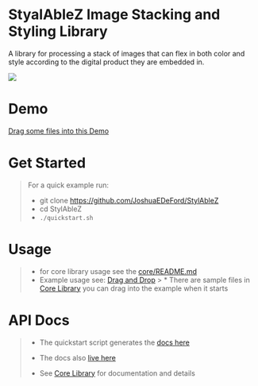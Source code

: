 # StyalAbleZ Image Stacking and Styling Library

A library for processing a stack of images that can flex in both color and style according to the digital product they are embedded in.

![](/image/splash.png?raw=true)

# Demo
[Drag some files into this Demo](https://joshuaedeford.github.io/StylAbleZ/examples/dnd/build/index.html)

# Get Started

> For a quick example run:
> * git clone https://github.com/JoshuaEDeFord/StylAbleZ
> * cd StylAbleZ
> * `./quickstart.sh`

# Usage

> * for core library usage see the [core/README.md](core)
> * Example usage see: [Drag and Drop](examples/dnd)
    >   * There are sample files in [Core Library](examples/sample_images)  you can drag into the example when it starts

# API Docs
> * The quickstart script generates the  [docs here](./core/docs/@stylizablez/core/0.1.0/index.html)
> * The docs also [live here](https://joshuaedeford.github.io/StylAbleZ/core/docs/)
>
> * See [Core Library](core) for documentation and details
